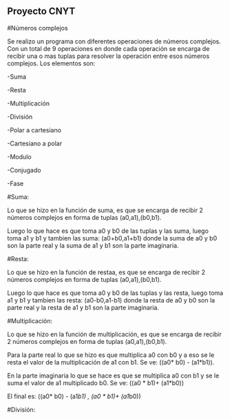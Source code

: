 ## Proyecto CNYT
#Números complejos

Se realizo un programa con diferentes operaciones de números complejos. Con un total de 9 operaciones en donde cada operación se encarga de 
recibir una o mas tuplas para resolver la operación entre esos números complejos.
Los elementos son:

-Suma

-Resta

-Multiplicación

-División

-Polar a cartesiano

-Cartesiano a polar

-Modulo

-Conjugado

-Fase

#Suma: 

Lo que se hizo en la función de suma, es que se encarga de recibir 2 números complejos en forma de tuplas (a0,a1),(b0,b1).

Luego lo que hace es que toma a0 y b0 de las tuplas y las suma, luego toma a1 y b1 y tambien las suma: 
(a0+b0,a1+b1) donde la suma de a0 y b0 son la parte real y la suma de a1 y b1 son la parte imaginaria.

#Resta: 

Lo que se hizo en la función de restaa, es que se encarga de recibir 2 números complejos en forma de tuplas (a0,a1),(b0,b1).

Luego lo que hace es que toma a0 y b0 de las tuplas y las resta, luego toma a1 y b1 y tambien las resta: 
(a0-b0,a1-b1) donde la resta de a0 y b0 son la parte real y la resta de a1 y b1 son la parte imaginaria.

#Multiplicación: 

Lo que se hizo en la función de multiplicación, es que se encarga de recibir 2 números complejos en forma de tuplas (a0,a1),(b0,b1).

Para la parte real lo que se hizo es que multiplica a0 con b0 y a eso se le resta el valor de la multiplicación de a1 con b1. Se ve: ((a0* b0) - (a1*b1)).

En la parte imaginaria lo que se hace es que se multiplica a0 con b1 y se le suma el valor de a1 multiplicado b0. Se ve: ((a0 * b1)+ (a1*b0)) 

El final es: ((a0* b0) - (a1*b1) , (a0 * b1)+ (a1*b0))

#División:
